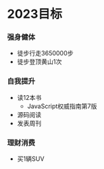 # 2023目标

### 强身健体
- 徒步行走3650000步
- 徒步登顶黄山1次

### 自我提升
- 读12本书
  - JavaScript权威指南第7版
- 源码阅读
- 发表周刊

### 理财消费
- 买1辆SUV